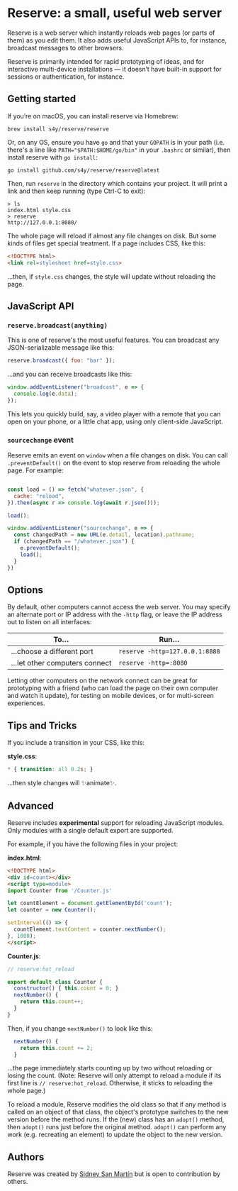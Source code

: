# Reserve: a small, useful web server

Reserve is a web server which instantly reloads web pages (or parts of them) as you edit them. It also adds useful JavaScript APIs to, for instance, broadcast messages to other browsers.

Reserve is primarily intended for rapid prototyping of ideas, and for interactive multi-device installations — it doesn’t have built-in support for sessions or authentication, for instance.

## Getting started

If you’re on macOS, you can install reserve via Homebrew:

```shell
brew install s4y/reserve/reserve
```

Or, on any OS, ensure you have `go` and that your `GOPATH` is in your path (i.e. there's a line like `PATH="$PATH:$HOME/go/bin"` in your `.bashrc` or similar), then install reserve with `go install`:

```shell
go install github.com/s4y/reserve/reserve@latest
```

Then, run `reserve` in the directory which contains your project. It will print a link and then keep running (type Ctrl-C to exit):

```shell
> ls
index.html style.css
> reserve
http://127.0.0.1:8080/
```

The whole page will reload if almost any file changes on disk. But some kinds of files get special treatment. If a page includes CSS, like this:

```html
<!DOCTYPE html>
<link rel=stylesheet href=style.css>
```
…then, if `style.css` changes, the style will update without reloading the page.

## JavaScript API

### `reserve.broadcast(anything)`

This is one of reserve's the most useful features. You can broadcast any JSON-serializable message like this:

```javascript
reserve.broadcast({ foo: "bar" });
```

…and you can receive broadcasts like this:

```javascript
window.addEventListener("broadcast", e => {
  console.log(e.data);
});
```

This lets you quickly build, say, a video player with a remote that you can open on your phone, or a little chat app, using only client-side JavaScript.

### `sourcechange` event

Reserve emits an event on `window` when a file changes on disk. You can call `.preventDefault()` on the event to stop reserve from reloading the whole page. For example:

```javascript

const load = () => fetch("whatever.json", {
  cache: "reload",
}).then(async r => console.log(await r.json()));

load();

window.addEventListener("sourcechange", e => {
  const changedPath = new URL(e.detail, location).pathname;
  if (changedPath == "/whatever.json") {
    e.preventDefault();
    load();
  }
})

```

## Options

By default, other computers cannot access the web server. You may specify an alternate port or IP address with the `-http` flag, or leave the IP address out to listen on all interfaces:

| To… | Run… |
| --- | ---- |
| …choose a different port | `reserve -http=127.0.0.1:8888` |
| …let other computers connect | `reserve -http=:8080` |

Letting other computers on the network connect can be great for prototyping with a friend (who can load the page on their own computer and watch it update), for testing on mobile devices, or for multi-screen experiences.

## Tips and Tricks

If you include a transition in your CSS, like this:

**style.css**:

```css
* { transition: all 0.2s; }
```

…then style changes will ✨animate✨.

## Advanced

Reserve includes **experimental** support for reloading JavaScript modules. Only modules with a single default export are supported.

For example, if you have the following files in your project:

**index.html**:

```html
<!DOCTYPE html>
<div id=count></div>
<script type=module>
import Counter from '/Counter.js'

let countElement = document.getElementById('count');
let counter = new Counter();

setInterval(() => {
  countElement.textContent = counter.nextNumber();
}, 1000);
</script>
```

**Counter.js**:

```javascript
// reserve:hot_reload

export default class Counter {
  constructor() { this.count = 0; }
  nextNumber() {
    return this.count++;
  }
}
```

Then, if you change `nextNumber()` to look like this:

```javascript
  nextNumber() {
    return this.count += 2;
  }
```

…the page immediately starts counting up by two without reloading or losing the count. (Note: Reserve will only attempt to reload a module if its first line is `// reserve:hot_reload`. Otherwise, it sticks to reloading the whole page.)

To reload a module, Reserve modifies the old class so that if any method is called on an object of that class, the object's prototype switches to the new version before the method runs. If the (new) class has an `adopt()` method, then `adopt()` runs just before the original method. `adopt()` can perform any work (e.g. recreating an element) to update the object to the new version.

## Authors

Reserve was created by [Sidney San Martín](https://s4y.us) but is open to contribution by others.
